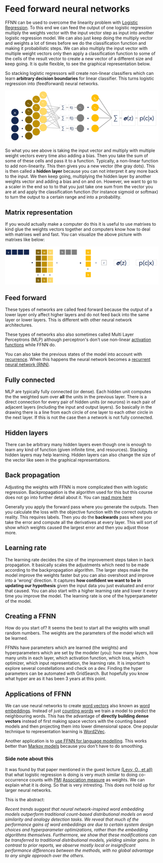 # Feed forward neural networks 

FFNN can be used to overcome the linearity problem with [Logistic Regression](Logistic%20Regression.md). To this end we can feed the output of one logistic regression multiply the weights vector with the input vector step as input into another logistic regression model. We can also just keep doing the multiply vector and weights a lot of times before we do the classification function and making it probabilistic steps. We can also multiply the input vector with multiple weight vectors only then apply a classification function to some of the cells of the result vector to create a new vector of a different size and keep going. It is quite flexible, to see the graphical representation below.  

So stacking logistic regressors will create non-linear classifiers which can learn **arbitrary decision boundaries** for linear classifier. This turns logistic regression into (feedforward) neural networks.

![Graphical representation of feed forward network](../images/Pasted%20image%2020220603203033.png)

So what you see above is taking the input vector and multiply with multiple weight vectors every time also adding a bias. Then you take the sum of some of these cells and pass it to a function. Typically, a non-linear function to add non-linearity. This then gives you a new vector (the gray dots). This is then called a **hidden layer** because you can not interpret it any more back to the input.
We then keep going, multiplying the hidden layer by another weights vector and adding a bias and on and on. However, we want to go to a scaler in the end so to to that you just take one sum from the vector you are at and apply the classification function (for instance sigmoid or softmax) to turn the output to a certain range and into a probability.  

## Matrix representation 

If you would actually make a computer do this it is useful to use matrixes to kind glue the weights vectors together and computers know how to deal with matrixes well and fast. You can visualize the above picture with matrixes like below:

![Feed forward visualized as matrix](../images/Pasted%20image%2020220603203248.png)

## Feed forward  
These types of networks are called feed forward because the output of a lower layer only affect higher layers and do not feed back into the same layer or lower layers. This is different with other neural network architectures. 

These types of networks also also sometimes called Multi Layer Perceptrons (MLP) although perceptron's don't use non-linear [activation functions](Logistic%20Regression.md) while FFNN do.

You can also take the previous states of the model into account with [recurrence](Recurrence.md). When this happens the neural network becomes a [recurrent neural network (RNN)](../Prediction/Recurrent%20neural%20network%20(RNN).md).  

## Fully connected 
MLP are typically fully connected (or dense). Each hidden unit computes the the weighted sum over **all** the units in the previous layer. There is a direct connection for every pair of hidden units (or neurons) in each pair of adjacent layers (including the input and output layers). So basically in the drawing there is a line from each circle of one layer to each other circle in the next layer.  If this is not the case then a network is not fully connected.

## Hidden layers
There can be arbitrary many hidden layers even though one is enough to learn any kind of function (given infinite time, and resources). Stacking hidden layers may help learning. Hidden layers can also change the size of the vector like seen in the graphical representations. 

## Back propagation
Adjusting the weights with FFNN is more complicated then with logistic regression.  Backpropagation is the algorithm used for this but this course does not go into further detail about it. You can [read more here](http://neuralnetworksanddeeplearning.com/chap2.html)

Generally you apply the forward pass where you generate the outputs. Then you calculate the loss with the objective function with the correct outputs or reality. This requires labels. Then you do the **backwards** pass where you take the error and compute all the derivatives at every layer. This will sort of show which weights caused the largest error and then you adjust those more.

## Learning rate 
The learning rate decides the size of the improvement steps taken in back propagation. It basically scales the adjustments which need to be made according to the backpropagation algorithm. The larger steps make the model improve the weights faster but you can also overshoot and improve into a 'wrong' direction. It captures **how confident we want to be in updating our hypothesis** given the input data you just evaluated and error that caused. You can also start with a higher learning rate and lower it every time you improve the model. The learning rate is one of the hyperparameter of the model. 

## Creating a FFNN 
How do you start of? It seems the best to start all the weights with small random numbers. The weights are the parameters of the model which will be learned.  

FFNNs have parameters which are learned (the weights) and hyperparameters which are set by the modeler (you): how many layers, how many units in each layer, which activation function, which loss, which optimizer, which input representation, the learning rate. It is important to explore several constellations and check on a dev. Finding the hyper parameters can be automated with GridSearch. But hopefully you know what hyper are as it has been 3 years at this point.  

## Applications of FFNN
We can use neural networks to create [word vectors](../Semantic-Similarity/Vector%20semantics.md) also known as [word embeddings](../Semantic-Similarity/Embeddings.md). Instead of just [counting words](../Semantic-Similarity/Co-occurrence.md) we train a model to predict the neighbouring words. This has the advantage of **directly building dense vectors** instead of first making space vectors with the counting based models and then projecting them into lower dimensional space. One popular technique to representation learning is [Word2Vec](../Semantic-Similarity/Word2Vec.md). 

Another application is to [use FFNN for language modelling](../Prediction/Using%20FFNN%20for%20language%20modelling.md). This works better than [Markov models](../Prediction/Markov%20models.md) because you don't have to do smoothing. 

### Side note about this 
It was found by that paper mentioned in the guest lecture [(Levy, O., et all)](https://scholar.google.nl/scholar?q=improving+distributional+similarity+with+lessons+learned+from+word+embeddings&hl=en&as_sdt=0&as_vis=1&oi=scholart) that what logistic regression is doing is very much similar to doing co-occurrence counts with [PMI](../Semantic-Similarity/Point%20wise%20mutual%20information%20(PMI).md) [Association measure](../Semantic-Similarity/Association%20measure.md) as weights. We can explain what it is doing. So that is very intresting. This does not hold up for larger neural networks. 

This is the abstract:

*Recent trends suggest that neural network-inspired word embedding models outperform traditional count-based distributional models on word similarity and analogy detection tasks. We reveal that much of the performance gains of word embeddings are due to certain system design choices and hyperparameter optimizations, rather than the embedding algorithms themselves. Furthermore, we show that these modifications can be transferred to traditional distributional models, yielding similar gains. In contrast to prior reports, we observe mostly local or insignificant performance differences between the methods, with no global advantage to any single approach over the others.*